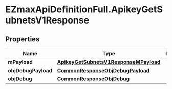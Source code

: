 # EZmaxApiDefinitionFull.ApikeyGetSubnetsV1Response

## Properties

Name | Type | Description | Notes
------------ | ------------- | ------------- | -------------
**mPayload** | [**ApikeyGetSubnetsV1ResponseMPayload**](ApikeyGetSubnetsV1ResponseMPayload.md) |  | 
**objDebugPayload** | [**CommonResponseObjDebugPayload**](CommonResponseObjDebugPayload.md) |  | [optional] 
**objDebug** | [**CommonResponseObjDebug**](CommonResponseObjDebug.md) |  | [optional] 


